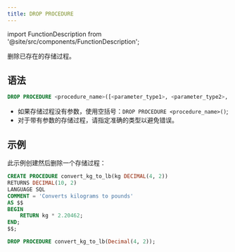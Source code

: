 ```yaml
---
title: DROP PROCEDURE
---
```

import FunctionDescription from '@site/src/components/FunctionDescription';

<FunctionDescription description="Introduced or updated: v1.2.637"/>

删除已存在的存储过程。

## 语法

```sql
DROP PROCEDURE <procedure_name>([<parameter_type1>, <parameter_type2>, ...])
```

- 如果存储过程没有参数，使用空括号：`DROP PROCEDURE <procedure_name>()`;
- 对于带有参数的存储过程，请指定准确的类型以避免错误。

## 示例

此示例创建然后删除一个存储过程：

```sql
CREATE PROCEDURE convert_kg_to_lb(kg DECIMAL(4, 2)) 
RETURNS DECIMAL(10, 2) 
LANGUAGE SQL 
COMMENT = 'Converts kilograms to pounds'
AS $$
BEGIN
    RETURN kg * 2.20462;
END;
$$;

DROP PROCEDURE convert_kg_to_lb(Decimal(4, 2));
```